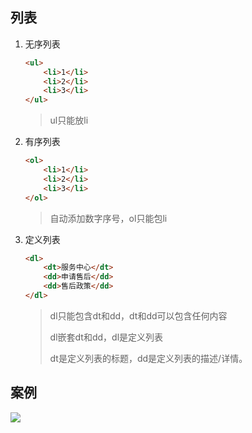 ## 列表

1. 无序列表

   ```html
   <ul>
       <li>1</li>
       <li>2</li>
       <li>3</li>
   </ul>
   ```

   > ul只能放li

2. 有序列表

   ```html
   <ol>
       <li>1</li>
       <li>2</li>
       <li>3</li>
   </ol>
   ```

   > 自动添加数字序号，ol只能包li

3. 定义列表

   ```html
   <dl>
       <dt>服务中心</dt>
       <dd>申请售后</dd>
       <dd>售后政策</dd>
   </dl>
   ```

   > dl只能包含dt和dd，dt和dd可以包含任何内容
   >
   > dl嵌套dt和dd，dl是定义列表
   >
   > dt是定义列表的标题，dd是定义列表的描述/详情。

## 案例

![](C:\Users\Lodo\Desktop\ea7024145e2ce01952a54fc182381d23.png)